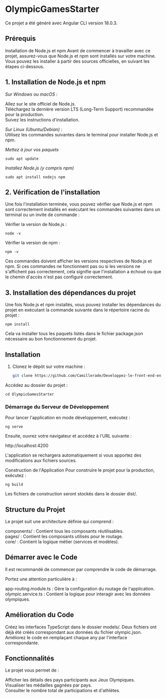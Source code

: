 # OlympicGamesStarter

Ce projet a été généré avec Angular CLI version 18.0.3.

## Prérequis

Installation de Node.js et npm
Avant de commencer à travailler avec ce projet, assurez-vous que Node.js et npm sont installés sur votre machine.  
Vous pouvez les installer à partir des sources officielles, en suivant les étapes ci-dessous.

## 1. Installation de Node.js et npm  
_Sur Windows ou macOS :_  

Allez sur le site officiel de Node.js.  
Téléchargez la dernière version LTS (Long-Term Support) recommandée pour la production.  
Suivez les instructions d'installation.  

_Sur Linux (Ubuntu/Debian) :_  
Utilisez les commandes suivantes dans le terminal pour installer Node.js et npm.  


_Mettez à jour vos paquets_   

`sudo apt update`

_Installez Node.js (y compris npm)_  

`sudo apt install nodejs npm`

## 2. Vérification de l'installation  
Une fois l'installation terminée, vous pouvez vérifier que Node.js et npm sont correctement installés en exécutant les commandes suivantes dans un terminal ou un invite de commande :


Vérifier la version de Node.js : 

`node -v`

Vérifier la version de npm :  

`npm -v`  

Ces commandes doivent afficher les versions respectives de Node.js et npm. Si ces commandes ne fonctionnent pas ou si les versions ne s'affichent pas correctement, cela signifie que l'installation a échoué ou que le chemin d'accès n'est pas configuré correctement.

## 3. Installation des dépendances du projet

Une fois Node.js et npm installés, vous pouvez installer les dépendances du projet en exécutant la commande suivante dans le répertoire racine du projet :

`npm install`

Cela va installer tous les paquets listés dans le fichier package.json nécessaire au bon fonctionnement du projet.

## Installation

1. Clonez le dépôt sur votre machine :

   ```bash
   git clone https://github.com/Camillerade/Developpez-le-front-end-en-utilisant-Angular.git
   
Accédez au dossier du projet :
 
`cd OlympicGamesStarter`

### Démarrage du Serveur de Développement
Pour lancer l'application en mode développement, exécutez :

`ng serve`

Ensuite, ouvrez votre navigateur et accédez à l'URL suivante :

http://localhost:4200

L'application se rechargera automatiquement si vous apportez des modifications aux fichiers sources.

Construction de l'Application
Pour construire le projet pour la production, exécutez :

`ng build`

Les fichiers de construction seront stockés dans le dossier dist/.

## Structure du Projet

Le projet suit une architecture définie qui comprend :

components/ : Contient tous les composants réutilisables.  
pages/ : Contient les composants utilisés pour le routage.  
core/ : Contient la logique métier (services et modèles).  

## Démarrer avec le Code

Il est recommandé de commencer par comprendre le code de démarrage.  

Portez une attention particulière à :  

app-routing.module.ts : Gère la configuration du routage de l'application.  
olympic.service.ts : Contient la logique pour interagir avec les données olympiques.  

## Amélioration du Code

Créez les interfaces TypeScript dans le dossier models/. Deux fichiers ont déjà été créés correspondant aux données du fichier olympic.json. Améliorez le code en remplaçant chaque any par l'interface correspondante.

## Fonctionnalités

Le projet vous permet de :

Afficher les détails des pays participants aux Jeux Olympiques.  
Visualiser les médailles gagnées par pays.  
Consulter le nombre total de participations et d'athlètes.  

